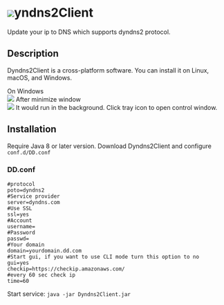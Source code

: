 # ![](https://i.imgur.com/EzuQV9b.png)yndns2Client

Update your ip to DNS which supports dyndns2 protocol.


## Description
Dyndns2Client is a cross-platform software. You can install it on Linux, macOS, and Windows.

On Windows  
![](https://i.imgur.com/oXspE0e.png)
After minimize window  
![](https://i.imgur.com/uHpGCX0.png)
It would run in the background. Click tray icon to open control window.

## Installation
Require Java 8 or later version.
Download Dyndns2Client and configure ```conf.d/DD.conf```

### DD.conf
```
#protocol
poto=dyndns2
#Service provider
server=dyndns.com
#Use SSL
ssl=yes
#Account
username=
#Password
passwd=
#Your domain
domain=yourdomain.dd.com
#Start gui, if you want to use CLI mode turn this option to no
gui=yes
checkip=https://checkip.amazonaws.com/
#every 60 sec check ip
time=60
```
Start service: ```java -jar Dyndns2Client.jar```

